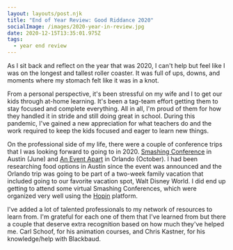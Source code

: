```yaml
---
layout: layouts/post.njk
title: "End of Year Review: Good Riddance 2020"
socialImage: /images/2020-year-in-review.jpg
date: 2020-12-15T13:35:01.975Z
tags:
  - year end review
---
```

As I sit back and reflect on the year that was 2020, I can't help but feel like I was on the longest and tallest roller coaster. It was full of ups, downs, and moments where my stomach felt like it was in a knot.

From a personal perspective, it's been stressful on my wife and I to get our kids through at-home learning. It's been a tag-team effort getting them to stay focused and complete everything. All in all, I'm proud of them for how they handled it in stride and still doing great in school. During this pandemic, I've gained a new appreciation for what teachers do and the work required to keep the kids focused and eager to learn new things.

On the professional side of my life, there were a couple of conference trips that I was looking forward to going to in 2020. [Smashing Conference](https://smashingconf.com) in Austin (June) and [An Event Apart](https://aneventapart.com/) in Orlando (October). I had been researching food options in Austin since the event was announced and the Orlando trip was going to be part of a two-week family vacation that included going to our favorite vacation spot, Walt Disney World. I did end up getting to attend some virtual Smashing Conferences, which were organized very well using the [Hopin](https://hopin.com/) platform.

I've added a lot of talented professionals to my network of resources to learn from. I'm grateful for each one of them that I've learned from but there a couple that deserve extra recognition based on how much they've helped me. Carl Schoof, for his animation courses, and Chris Kastner, for his knowledge/help with Blackbaud.